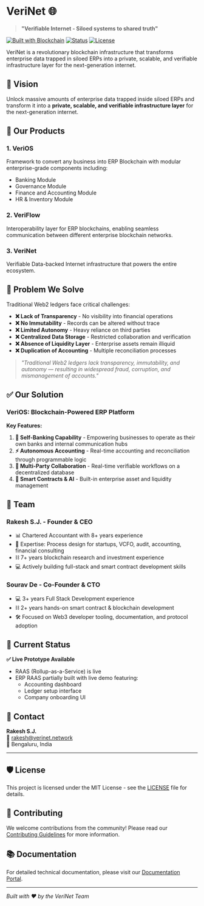# VeriNet 🌐
> **"Verifiable Internet - Siloed systems to shared truth"**

[![Built with Blockchain](https://img.shields.io/badge/Built%20with-Blockchain-blue)](https://github.com/verinet-network)
[![Status](https://img.shields.io/badge/Status-Active%20Development-green)](https://github.com/verinet-network)
[![License](https://img.shields.io/badge/License-MIT-yellow)](LICENSE)

VeriNet is a revolutionary blockchain infrastructure that transforms enterprise data trapped in siloed ERPs into a private, scalable, and verifiable infrastructure layer for the next-generation internet.

## 🎯 Vision

Unlock massive amounts of enterprise data trapped inside siloed ERPs and transform it into a **private, scalable, and verifiable infrastructure layer** for the next-generation internet.

## 🚀 Our Products

### 1. **VeriOS** 
Framework to convert any business into ERP Blockchain with modular enterprise-grade components including:
- Banking Module
- Governance Module  
- Finance and Accounting Module
- HR & Inventory Module

### 2. **VeriFlow**
Interoperability layer for ERP blockchains, enabling seamless communication between different enterprise blockchain networks.

### 3. **VeriNet**
Verifiable Data-backed Internet infrastructure that powers the entire ecosystem.

## 🎯 Problem We Solve

Traditional Web2 ledgers face critical challenges:

- **❌ Lack of Transparency** - No visibility into financial operations
- **❌ No Immutability** - Records can be altered without trace
- **❌ Limited Autonomy** - Heavy reliance on third parties
- **❌ Centralized Data Storage** - Restricted collaboration and verification
- **❌ Absence of Liquidity Layer** - Enterprise assets remain illiquid
- **❌ Duplication of Accounting** - Multiple reconciliation processes

> *"Traditional Web2 ledgers lack transparency, immutability, and autonomy — resulting in widespread fraud, corruption, and mismanagement of accounts."*

## ✅ Our Solution

### VeriOS: Blockchain-Powered ERP Platform

**Key Features:**
1. **🏦 Self-Banking Capability** - Empowering businesses to operate as their own banks and internal communication hubs
2. **⚡ Autonomous Accounting** - Real-time accounting and reconciliation through programmable logic
3. **🤝 Multi-Party Collaboration** - Real-time verifiable workflows on a decentralized database
4. **🤖 Smart Contracts & AI** - Built-in enterprise asset and liquidity management


## 👥 Team

### Rakesh S.J. - Founder & CEO
- 📊 Chartered Accountant with 8+ years experience
- 🚀 Expertise: Process design for startups, VCFO, audit, accounting, financial consulting
- ⛓️ 7+ years blockchain research and investment experience
- 💻 Actively building full-stack and smart contract development skills

### Sourav De - Co-Founder & CTO
- 💻 3+ years Full Stack Development experience
- ⛓️ 2+ years hands-on smart contract & blockchain development
- 🛠️ Focused on Web3 developer tooling, documentation, and protocol adoption

## 🎯 Current Status

**✅ Live Prototype Available**
- RAAS (Rollup-as-a-Service) is live
- ERP RAAS partially built with live demo featuring:
  - Accounting dashboard
  - Ledger setup interface
  - Company onboarding UI

## 🤝 Contact

**Rakesh S.J.**  
📧 rakesh@verinet.network  
📍 Bengaluru, India

---

## 🛡️ License

This project is licensed under the MIT License - see the [LICENSE](LICENSE) file for details.

## 🌟 Contributing

We welcome contributions from the community! Please read our [Contributing Guidelines](CONTRIBUTING.md) for more information.

## 📚 Documentation

For detailed technical documentation, please visit our [Documentation Portal](https://verinet.network).

---

*Built with ❤️ by the VeriNet Team*
